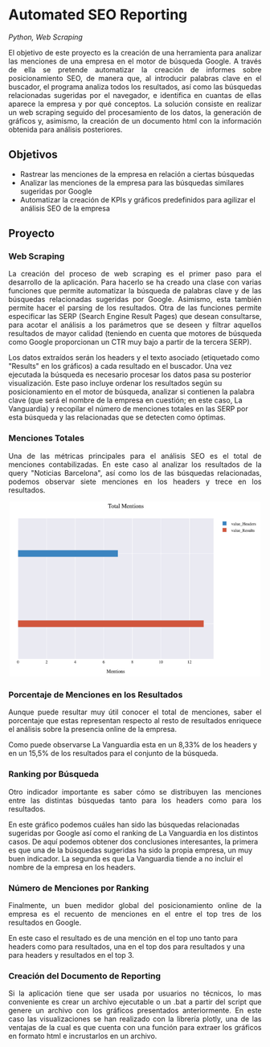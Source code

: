 # Automated SEO Reporting
*Python, Web Scraping*
<p align="justify"> 
El objetivo de este proyecto es la creación de una herramienta para analizar las menciones de una empresa en el motor de búsqueda Google. A través de ella se pretende automatizar la creación de informes sobre posicionamiento SEO, de manera que, al introducir palabras clave en el buscador, el programa analiza todos los resultados, así como las búsquedas relacionadas sugeridas por el navegador, e identifica en cuantas de ellas aparece la empresa y por qué conceptos. La solución consiste en realizar un web scraping seguido del procesamiento de los datos, la generación de gráficos y, asimismo, la creación de un documento html con la información obtenida para análisis posteriores.
</p>

## Objetivos 
- Rastrear las menciones de la empresa en relación a ciertas búsquedas
- Analizar las menciones de la empresa para las búsquedas similares sugeridas por Google
- Automatizar la creación de KPIs y gráficos predefinidos para agilizar el análisis SEO de la empresa

## Proyecto

### Web Scraping
<p align="justify"> 
La creación del proceso de web scraping es el primer paso para el desarrollo de la aplicación. Para hacerlo se ha creado una clase con varias funciones que permite automatizar la búsqueda de palabras clave y de las búsquedas relacionadas sugeridas por Google. Asimismo, esta también permite hacer el parsing de los resultados. Otra de las funciones permite especificar las SERP (Search Engine Result Pages) que desean consultarse, para acotar el análisis a los parámetros que se deseen y filtrar aquellos resultados de mayor calidad (teniendo en cuenta que motores de búsqueda como Google proporcionan un CTR muy bajo a partir de la tercera SERP).

Los datos extraídos serán los headers y el texto asociado (etiquetado como "Results" en los gráficos) a cada resultado en el buscador. Una vez ejecutada la búsqueda es necesario procesar los datos pasa su posterior visualización. Este paso incluye ordenar los resultados según su posicionamiento en el motor de búsqueda, analizar si contienen la palabra clave (que será el nombre de la empresa en cuestión; en este caso, La Vanguardia) y recopilar el número de menciones totales en las SERP por esta búsqueda y las relacionadas que se detecten como óptimas.
</p>

### Menciones Totales
<p align="justify"> 
Una de las métricas principales para el análisis SEO es el total de menciones contabilizadas. En este caso al analizar los resultados de la query "Noticias Barcelona", así como los de las búsquedas relacionadas, podemos observar siete menciones en los headers y trece en los resultados.
</p>

<p align="center">
<img src="Images/Graph_1" width="500">
</p>

### Porcentaje de Menciones en los Resultados
<p align="justify"> 
Aunque puede resultar muy útil conocer el total de menciones, saber el porcentaje que estas representan respecto al resto de resultados enriquece el análisis sobre la presencia online de la empresa.

Como puede observarse La Vanguardia esta en un 8,33% de los headers y en un 15,5% de los resultados para el conjunto de la búsqueda.
</p>

### Ranking por Búsqueda
<p align="justify"> 
Otro indicador importante es saber cómo se distribuyen las menciones entre las distintas búsquedas tanto para los headers como para los resultados.

En este gráfico podemos cuáles han sido las búsquedas relacionadas sugeridas por Google así como el ranking de La Vanguardia en los distintos casos. De aquí podemos obtener dos conclusiones interesantes, la primera es que una de la búsquedas sugeridas ha sido la propia empresa, un muy buen indicador. La segunda es que La Vanguardia tiende a no incluir el nombre de la empresa en los headers.
</p>

### Número de Menciones por Ranking
<p align="justify"> 
Finalmente, un buen medidor global del posicionamiento online de la empresa es el recuento de menciones en el entre el top tres de los resultados en Google.

En este caso el resultado es de una mención en el top uno tanto para headers como para resultados, una en el top dos para resultados y una para headers y resultados en el top 3.
</p>

### Creación del Documento de Reporting
<p align="justify"> 
Si la aplicación tiene que ser usada por usuarios no técnicos, lo mas conveniente es crear un archivo ejecutable o un .bat a partir del script que genere un archivo con los gráficos presentados anteriormente. En este caso las visualizaciones se han realizado con la librería plotly, una de las ventajas de la cual es que cuenta con una función para extraer los gráficos en formato html e incrustarlos en un archivo.
